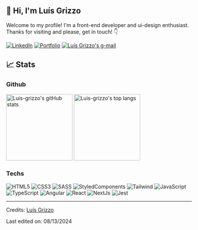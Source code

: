 ## :wave: Hi, I'm Luís Grizzo

Welcome to my profile! I'm a front-end developer and ui-design enthusiast. </br>
Thanks for visiting and please, get in touch! :point_down:

[![LinkedIn](https://img.shields.io/badge/LinkedIn-0077B5?style=for-the-badge&logo=linkedin&logoColor=white)](https://www.linkedin.com/in/luis-grizzo/)
[![Portfolio](https://img.shields.io/badge/website-000000?style=for-the-badge&logo=About.me&logoColor=white)](https://luisgrizzo.dev)
<a href="mailto:luisoggrizzo@gmail.com">
  <img alt="Luís Grizzo's g-mail" src="https://img.shields.io/badge/Gmail-D14836?style=for-the-badge&logo=gmail&logoColor=white">
</a>

## :chart_with_upwards_trend: Stats

### Github

<div>
  <img height="180em" alt="Luis-grizzo's gitHub stats" src="https://github-readme-stats.vercel.app/api?username=luis-grizzo&count_private=true&include_all_commits=true&show_icons=true&theme=dark" />
  <img height="180em" alt="Luis-grizzo's top langs" src="https://github-readme-stats.vercel.app/api/top-langs/?username=luis-grizzo&layout=compact&theme=dark">
</div>

### Techs

![HTML5](https://img.shields.io/badge/HTML5-E34F26?style=for-the-badge&logo=html5&logoColor=white)
![CSS3](https://img.shields.io/badge/CSS3-1572B6?style=for-the-badge&logo=css3&logoColor=white)
![SASS](https://img.shields.io/badge/Sass-CC6699?style=for-the-badge&logo=sass&logoColor=white)
![StyledComponents](https://img.shields.io/badge/styled--components-DB7093?style=for-the-badge&logo=styled-components&logoColor=white)
![Tailwind](https://img.shields.io/badge/Tailwind_CSS-38B2AC?style=for-the-badge&logo=tailwind-css&logoColor=white)
![JavaScript](https://img.shields.io/badge/JavaScript-323330?style=for-the-badge&logo=javascript&logoColor=F7DF1E)
![TypeScript](https://img.shields.io/badge/TypeScript-007ACC?style=for-the-badge&logo=typescript&logoColor=white)
![Angular](https://img.shields.io/badge/Angular-DD0031?style=for-the-badge&logo=angular&logoColor=white)
![React](https://img.shields.io/badge/React-20232A?style=for-the-badge&logo=react&logoColor=61DAFB)
![NextJs](https://img.shields.io/badge/next%20js-000000?style=for-the-badge&logo=nextdotjs&logoColor=white)
![Jest](https://img.shields.io/badge/Jest-C21325?style=for-the-badge&logo=jest&logoColor=white)

---

Credits: <a href="https://github.com/luis-grizzo">Luís Grizzo</a>

Last edited on: 08/13/2024
